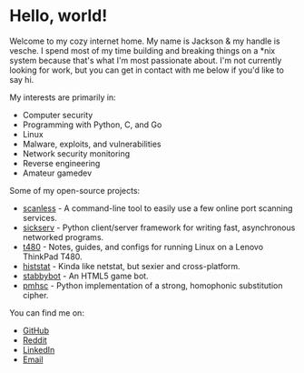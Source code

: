 # Hello, world!

Welcome to my cozy internet home. My name is Jackson & my handle is vesche. I spend most of my time building and breaking things on a \*nix system because that's what I'm most passionate about. I'm not currently looking for work, but you can get in contact with me below if you'd like to say hi.

My interests are primarily in:
* Computer security
* Programming with Python, C, and Go
* Linux
* Malware, exploits, and vulnerabilities
* Network security monitoring
* Reverse engineering
* Amateur gamedev

Some of my open-source projects:
* [scanless](https://github.com/vesche/scanless) - A command-line tool to easily use a few online port scanning services.
* [sickserv](https://github.com/vesche/sickserv) - Python client/server framework for writing fast, asynchronous networked programs.
* [t480](https://github.com/vesche/t480) - Notes, guides, and configs for running Linux on a Lenovo ThinkPad T480.
* [histstat](https://github.com/vesche/histstat) - Kinda like netstat, but sexier and cross-platform.
* [stabbybot](https://github.com/vesche/stabbybot) - An HTML5 game bot.
* [pmhsc](https://github.com/vesche/pmhsc) - Python implementation of a strong, homophonic substitution cipher.

You can find me on:
* [GitHub](https://github.com/vesche)
* [Reddit](https://reddit.com/u/vesche)
* [LinkedIn](https://www.linkedin.com/in/vesche/)
* [Email](vesche@protonmail.com)
